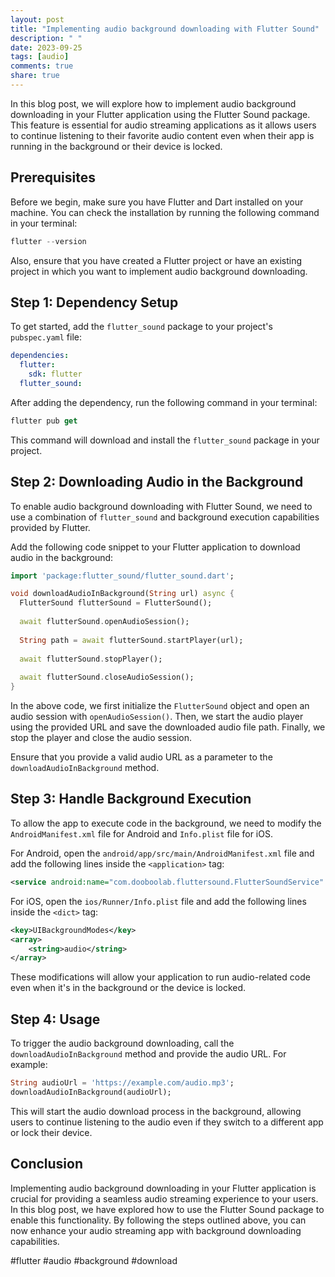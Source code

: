```yaml
---
layout: post
title: "Implementing audio background downloading with Flutter Sound"
description: " "
date: 2023-09-25
tags: [audio]
comments: true
share: true
---
```


In this blog post, we will explore how to implement audio background downloading in your Flutter application using the Flutter Sound package. This feature is essential for audio streaming applications as it allows users to continue listening to their favorite audio content even when their app is running in the background or their device is locked.

## Prerequisites

Before we begin, make sure you have Flutter and Dart installed on your machine. You can check the installation by running the following command in your terminal:

```dart
flutter --version
```

Also, ensure that you have created a Flutter project or have an existing project in which you want to implement audio background downloading.

## Step 1: Dependency Setup

To get started, add the `flutter_sound` package to your project's `pubspec.yaml` file:

```yaml
dependencies:
  flutter:
    sdk: flutter
  flutter_sound:
```

After adding the dependency, run the following command in your terminal:

```dart
flutter pub get
```

This command will download and install the `flutter_sound` package in your project.

## Step 2: Downloading Audio in the Background

To enable audio background downloading with Flutter Sound, we need to use a combination of `flutter_sound` and background execution capabilities provided by Flutter. 

Add the following code snippet to your Flutter application to download audio in the background:

```dart
import 'package:flutter_sound/flutter_sound.dart';

void downloadAudioInBackground(String url) async {
  FlutterSound flutterSound = FlutterSound();
  
  await flutterSound.openAudioSession();
  
  String path = await flutterSound.startPlayer(url);
  
  await flutterSound.stopPlayer();
  
  await flutterSound.closeAudioSession();
}
```

In the above code, we first initialize the `FlutterSound` object and open an audio session with `openAudioSession()`. Then, we start the audio player using the provided URL and save the downloaded audio file path. Finally, we stop the player and close the audio session.

Ensure that you provide a valid audio URL as a parameter to the `downloadAudioInBackground` method.

## Step 3: Handle Background Execution

To allow the app to execute code in the background, we need to modify the `AndroidManifest.xml` file for Android and `Info.plist` file for iOS.

For Android, open the `android/app/src/main/AndroidManifest.xml` file and add the following lines inside the `<application>` tag:

```xml
<service android:name="com.dooboolab.fluttersound.FlutterSoundService" />
```

For iOS, open the `ios/Runner/Info.plist` file and add the following lines inside the `<dict>` tag:

```xml
<key>UIBackgroundModes</key>
<array>
    <string>audio</string>
</array>
```

These modifications will allow your application to run audio-related code even when it's in the background or the device is locked.

## Step 4: Usage

To trigger the audio background downloading, call the `downloadAudioInBackground` method and provide the audio URL. For example:

```dart
String audioUrl = 'https://example.com/audio.mp3';
downloadAudioInBackground(audioUrl);
```

This will start the audio download process in the background, allowing users to continue listening to the audio even if they switch to a different app or lock their device.

## Conclusion

Implementing audio background downloading in your Flutter application is crucial for providing a seamless audio streaming experience to your users. In this blog post, we have explored how to use the Flutter Sound package to enable this functionality. By following the steps outlined above, you can now enhance your audio streaming app with background downloading capabilities.

#flutter #audio #background #download